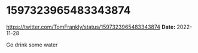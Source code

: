 # 1597323965483343874
https://twitter.com/TomFrankly/status/1597323965483343874
**Date:** 2022-11-28

Go drink some water
